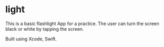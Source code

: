 # light


This is a basic flashlight App for a practice. The user can turn the screen black or white by tapping the screen.

Built using Xcode, Swift. 
